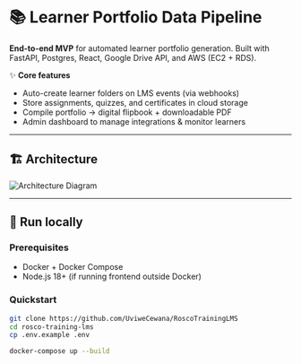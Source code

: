 # 📚 Learner Portfolio Data Pipeline

**End-to-end MVP** for automated learner portfolio generation. Built with FastAPI, Postgres, React, Google Drive API, and AWS (EC2 + RDS). 

✨ **Core features**
- Auto-create learner folders on LMS events (via webhooks)
- Store assignments, quizzes, and certificates in cloud storage
- Compile portfolio → digital flipbook + downloadable PDF
- Admin dashboard to manage integrations & monitor learners

---

## 🏗️ Architecture
![Architecture Diagram](samples/architecture.png)

---

## 🚀 Run locally

### Prerequisites
- Docker + Docker Compose
- Node.js 18+ (if running frontend outside Docker)

### Quickstart
```bash
git clone https://github.com/UviweCewana/RoscoTrainingLMS
cd rosco-training-lms
cp .env.example .env

docker-compose up --build
